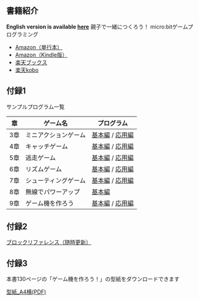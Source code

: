 ## 書籍紹介
**English version is available [here](https://sites.google.com/site/microbitgamebook/)**
親子で一緒につくろう！ micro:bitゲームプログラミング

- <a href="https://www.amazon.co.jp/dp/4798158437">Amazon（単行本）</a>
- <a href="https://www.amazon.co.jp/dp/B07KS7DCSH/">Amazon（Kindle版）</a>
- <a href="https://hb.afl.rakuten.co.jp/hgc/179c9048.fafefee1.179c9049.721b2753/?pc=https%3A%2F%2Fitem.rakuten.co.jp%2Fbook%2F15720743%2F&m=http%3A%2F%2Fm.rakuten.co.jp%2Fbook%2Fi%2F19415950%2F&link_type=text&ut=eyJwYWdlIjoiaXRlbSIsInR5cGUiOiJ0ZXh0Iiwic2l6ZSI6IjI0MHgyNDAiLCJuYW0iOjEsIm5hbXAiOiJyaWdodCIsImNvbSI6MSwiY29tcCI6ImRvd24iLCJwcmljZSI6MSwiYm9yIjoxLCJjb2wiOjEsImJidG4iOjF9" target="_blank" rel="nofollow noopener noreferrer" style="word-wrap:break-word;"  >楽天ブックス</a>
- <a href="https://hb.afl.rakuten.co.jp/hgc/179c91b8.cace9fd3.179c91b9.c04cffe6/?pc=https%3A%2F%2Fitem.rakuten.co.jp%2Frakutenkobo-ebooks%2Fe899f8e8368e3cc2931b8d054717adfe%2F&m=http%3A%2F%2Fm.rakuten.co.jp%2Frakutenkobo-ebooks%2Fi%2F17971144%2F&link_type=text&ut=eyJwYWdlIjoiaXRlbSIsInR5cGUiOiJ0ZXh0Iiwic2l6ZSI6IjI0MHgyNDAiLCJuYW0iOjEsIm5hbXAiOiJyaWdodCIsImNvbSI6MSwiY29tcCI6ImRvd24iLCJwcmljZSI6MCwiYm9yIjoxLCJjb2wiOjAsImJidG4iOjF9" target="_blank" rel="nofollow noopener noreferrer" style="word-wrap:break-word;"  >楽天kobo</a>

## 付録1
サンプルプログラム一覧

| 章  | ゲーム名             | プログラム                                                                                                     |
| --- | -------------------- | -------------------------------------------------------------------------------------------------------------- |
| 3章 | ミニアクションゲーム | [基本編](https://makecode.microbit.org/_3yCAyper67C5) / [応用編](https://makecode.microbit.org/_U4f1f4hTY9jo)  |
| 4章 | キャッチゲーム       | [基本編](https://makecode.microbit.org/_VfE7wLX8RD0v) / [応用編](https://makecode.microbit.org/_ARgCHfCX0FWh)  |
| 5章 | 逃走ゲーム           | [基本編](https://makecode.microbit.org/_c95igVfAyfJr) / [応用編](https://makecode.microbit.org/_ijHDfU59f4Xi)  |
| 6章 | リズムゲーム         | [基本編](https://makecode.microbit.org/_LJx8j4c9p556) / [応用編](https://makecode.microbit.org/_g2bVDz5fHDub)  |
| 7章 | シューティングゲーム | [基本編](https://makecode.microbit.org/_XrjWKAdwVggR) /  [応用編](https://makecode.microbit.org/_0wfbuP14yELu) |
| 8章 | 無線でパワーアップ   | [基本編](https://makecode.microbit.org/_Y7MXi9XvLTDA)                                                          |
| 9章 | ゲーム機を作ろう     | [基本編](https://makecode.microbit.org/_JHdAgdMgCKmh) / [応用編](https://makecode.microbit.org/_XfcR4UF2PC1A)  |

## 付録2
<a href="{{ site.baseurl }}/blocks/">ブロックリファレンス（随時更新）</a>

## 付録3
本書130ページの「ゲーム機を作ろう！」の型紙をダウンロードできます
<p>
    <a href="{{ site.baseurl }}/assets/other/pattern.pdf">型紙_A4横(PDF)</a>
</p>